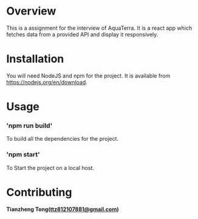 # Overview <br/>
This is a assignment for the interview of AquaTerra. It is a react app which fetches data from a provided API and display it responsively. 
# Installation<br/>
You will need NodeJS and npm for the project.
It is available from https://nodejs.org/en/download.
# Usage
### 'npm run build'
To build all the dependencies for the project.

### 'npm start'
To Start the project on a local host.

# Contributing
#### Tianzheng Tong(ttz812107881@gmail.com)